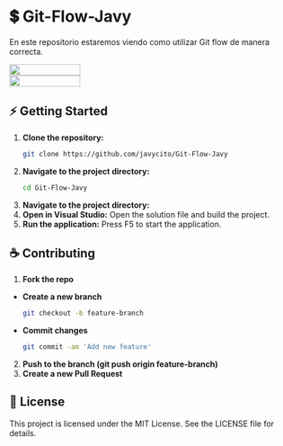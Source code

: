 # 💲 Git-Flow-Javy
En este repositorio estaremos viendo como utilizar Git flow de manera correcta.

<div style="display: flex;">
 <img src="https://github.com/user-attachments/assets/cc5db39a-863b-4d4c-aeb8-347bc4cbde06" width="50%"></img>
</div>
<div style="display: flex;">
 <img src="https://github.com/user-attachments/assets/2aa879cd-0b9d-467c-a9a5-b22ded991d6b" width="50%"></img>
</div>

## ⚡ Getting Started
1. **Clone the repository:**
   ```bash
   git clone https://github.com/javycito/Git-Flow-Javy
2. **Navigate to the project directory:**
   ```bash
   cd Git-Flow-Javy
2. **Navigate to the project directory:**
3. **Open in Visual Studio:** Open the solution file and build the project.
4. **Run the application:** Press F5 to start the application.

## ☕ Contributing
1. **Fork the repo**
- **Create a new branch**
   ```bash
   git checkout -b feature-branch
- **Commit changes**
   ```bash
  git commit -am 'Add new feature'
2. **Push to the branch (git push origin feature-branch)**
3. **Create a new Pull Request**

## 📔 License
This project is licensed under the MIT License. See the LICENSE file for details.
